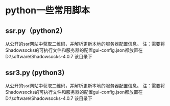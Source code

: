 # python一些常用脚本
## ssr.py（python2）
从公开的ssr网站中获取二维码，并解析更新本地的服务器配置信息。
注：需要将Shadowsocks的可执行文件和服务器的配置gui-config.json都放置在 D:\software\Shadowsocks-4.0.7  该目录下
## ssr3.py (python3)
从公开的ssr网站中获取二维码，并解析更新本地的服务器配置信息。
注：需要将Shadowsocks的可执行文件和服务器的配置gui-config.json都放置在 D:\software\Shadowsocks-4.0.7  该目录下
